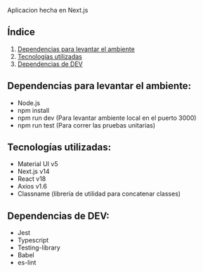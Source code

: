 Aplicacion hecha en Next.js

## Índice
1. [Dependencias para levantar el ambiente](#dependencias-ambiente)
2. [Tecnologías utilizadas](#tecnologias-utilizadas)
3. [Dependencias de DEV](#dependencias-dev)


## Dependencias para levantar el ambiente:
- Node.js
- npm install
- npm run dev (Para levantar ambiente local en el puerto 3000)
- npm run test (Para correr las pruebas unitarias)


## Tecnologías utilizadas:
- Material UI v5
- Next.js v14
- React v18
- Axios v1.6
- Classname (librería de utilidad para concatenar classes)


## Dependencias de DEV:
- Jest
- Typescript
- Testing-library
- Babel
- es-lint
